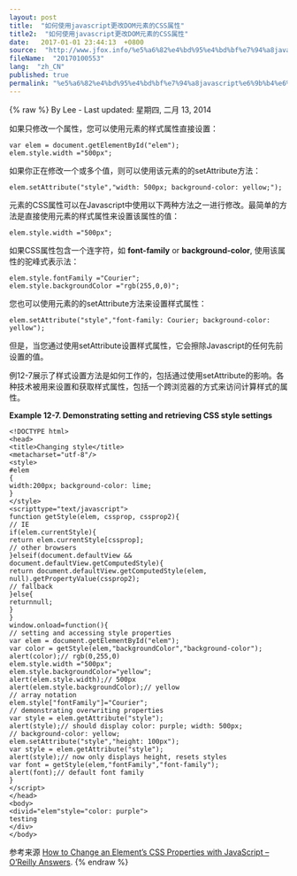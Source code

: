 ```yaml
---
layout: post
title:  "如何使用javascript更改DOM元素的CSS属性"
title2:  "如何使用javascript更改DOM元素的CSS属性"
date:   2017-01-01 23:44:13  +0800
source:  "http://www.jfox.info/%e5%a6%82%e4%bd%95%e4%bd%bf%e7%94%a8javascript%e6%9b%b4%e6%94%b9dom%e5%85%83%e7%b4%a0%e7%9a%84css%e5%b1%9e%e6%80%a7.html"
fileName:  "20170100553"
lang:  "zh_CN"
published: true
permalink: "%e5%a6%82%e4%bd%95%e4%bd%bf%e7%94%a8javascript%e6%9b%b4%e6%94%b9dom%e5%85%83%e7%b4%a0%e7%9a%84css%e5%b1%9e%e6%80%a7.html"
---
```

{% raw %}
By Lee - Last updated: 星期四, 二月 13, 2014

如果只修改一个属性，您可以使用元素的样式属性直接设置：

    var elem = document.getElementById("elem");
    elem.style.width ="500px";

如果你正在修改一个或多个值，则可以使用该元素的的setAttribute方法：

    elem.setAttribute("style","width: 500px; background-color: yellow;");

元素的CSS属性可以在Javascript中使用以下两种方法之一进行修改。最简单的方法是直接使用元素的样式属性来设置该属性的值：

    elem.style.width ="500px";

如果CSS属性包含一个连字符，如 **font-family** or **background-color**, 使用该属性的驼峰式表示法：

    elem.style.fontFamily ="Courier";
    elem.style.backgroundColor ="rgb(255,0,0)";

您也可以使用元素的的setAttribute方法来设置样式属性：

    elem.setAttribute("style","font-family: Courier; background-color: yellow");

但是，当您通过使用setAttribute设置样式属性，它会擦除Javascript的任何先前设置的值。

例12-7展示了样式设置方法是如何工作的，包括通过使用setAttribute的影响。各种技术被用来设置和获取样式属性，包括一个跨浏览器的方式来访问计算样式的属性。

**Example 12-7. Demonstrating setting and retrieving CSS style settings**

    <!DOCTYPE html>
    <head>
    <title>Changing style</title>
    <metacharset="utf-8"/>
    <style>
    #elem
    {
    width:200px; background-color: lime;
    }
    </style>
    <scripttype="text/javascript">
    function getStyle(elem, cssprop, cssprop2){
    // IE
    if(elem.currentStyle){
    return elem.currentStyle[cssprop];
    // other browsers
    }elseif(document.defaultView &&
    document.defaultView.getComputedStyle){
    return document.defaultView.getComputedStyle(elem,
    null).getPropertyValue(cssprop2);
    // fallback
    }else{
    returnnull;
    }
    }
    window.onload=function(){
    // setting and accessing style properties
    var elem = document.getElementById("elem");
    var color = getStyle(elem,"backgroundColor","background-color");
    alert(color);// rgb(0,255,0)
    elem.style.width ="500px";
    elem.style.backgroundColor="yellow";
    alert(elem.style.width);// 500px
    alert(elem.style.backgroundColor);// yellow
    // array notation
    elem.style["fontFamily"]="Courier";
    // demonstrating overwriting properties
    var style = elem.getAttribute("style");
    alert(style);// should display color: purple; width: 500px;
    // background-color: yellow;
    elem.setAttribute("style","height: 100px");
    var style = elem.getAttribute("style");
    alert(style);// now only displays height, resets styles
    var font = getStyle(elem,"fontFamily","font-family");
    alert(font);// default font family
    }
    </script>
    </head>
    <body>
    <divid="elem"style="color: purple">
    testing
    </div>
    </body>

参考来源 [How to Change an Element’s CSS Properties with JavaScript – O’Reilly Answers](http://www.jfox.info/go.php?url=http://www.jfox.info/url.php?url=http%3A%2F%2Fanswers.oreilly.com%2Ftopic%2F1819-how-to-change-an-elements-css-properties-with-javascript%2F).
{% endraw %}

